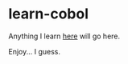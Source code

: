 # learn-cobol
Anything I learn [here](http://testa.roberta.free.fr/My%20Books/Mainframe/Cobol/Teach%20Yourself%20Cobol%20In%2021%20Days%20(2nd%20Ed).pdf)
will go here.

Enjoy... I guess.
